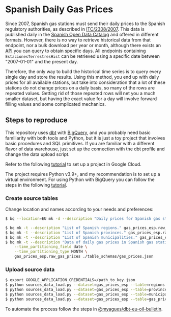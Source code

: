 # Spanish Daily Gas Prices

Since 2007, Spanish gas stations must send their daily prices to the Spanish regulatory authorities, as described in [ITC/2308/2007](https://www.boe.es/diario_boe/txt.php?id=BOE-A-2007-14592). This data is published daily in the [Spanish Open Data Catalog](https://datos.gob.es/es/catalogo/e05068001-precio-de-carburantes-en-las-gasolineras-espanolas) and offered in different formats. However, there is no way to retrieve historical data from that endpoint, nor a bulk download per year or month, although there exists an [API](https://sedeaplicaciones.minetur.gob.es/ServiciosRESTCarburantes/PreciosCarburantes/help) you can query to obtain specific days. All endpoints containing `EstacionesTerrestresHist` can be retrieved using a specific date between "2007-01-01" and the present day.

Therefore, the only way to build the historical time series is to query every single day and store the results. Using this method, you end up with daily prices for all available stations, but take into consideration that a lot of these stations do not change prices on a daily basis, so many of the rows are repeated values. Getting rid of those repeated rows will net you a much smaller dataset, but having the exact value for a day will involve forward filling values and some complicated mechanics.

## Steps to reproduce

This repository uses [dbt](https://www.getdbt.com) with [BigQuery](https://cloud.google.com/bigquery), and you probably need basic familiarity with both tools and Python, but it is just a toy project that involves basic procedures and SQL primitives. If you are familiar with a different flavor of data warehouse, just set up the connection with the dbt profile and change the data upload script.

Refer to the following [tutorial](https://cloud.google.com/resource-manager/docs/creating-managing-projects) to set up a project in Google Cloud.

The project requires Python v3.9+, and my recommendation is to set up a virtual environment. For using Python with BigQuery you can follow the steps in the following [tutorial](https://codelabs.developers.google.com/codelabs/cloud-bigquery-python).

### Create source tables

Change location and names according to your needs and preferences:

```bash
$ bq --location=EU mk -d --description "Daily prices for Spanish gas stations." gas_prices_esp

$ bq mk -t --description "List of Spanish regions." gas_prices_esp.raw_regions ./table_schemas/regions.json
$ bq mk -t --description "List of Spanish provinces." gas_prices_esp.raw_provinces ./table_schemas/provinces.json
$ bq mk -t --description "List of Spanish municipalities." gas_prices_esp.raw_municipalities ./table_schemas/municipalities.json
$ bq mk -t --description "Data of daily gas prices in Spanish gas stations from API." \
    --time_partitioning_field date \
    --time_partitioning_type MONTH \
    gas_prices_esp.raw_gas_prices ./table_schemas/gas_prices.json
```

### Upload source data

```bash
$ export GOOGLE_APPLICATION_CREDENTIALS=/path_to_key.json
$ python sources_data_load.py --dataset=gas_prices_esp --table=regions
$ python sources_data_load.py --dataset=gas_prices_esp --table=provinces
$ python sources_data_load.py --dataset=gas_prices_esp --table=municipalities
$ python sources_data_load.py --dataset=gas_prices_esp --table=gas_prices --start_date=2007-01-01
```

To automate the process follow the steps in [@myagues/dbt-eu-oil-bulletin](https://github.com/myagues/dbt-eu-oil-bulletin).
